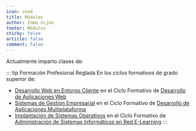 ```yaml
---
icon: read
title: Módulos
author: Inma Gijón
footer: Módulos
sticky: false
article: false
comment: false
---
```


Actualmente imparto clases de:

::: tip Formación Profesional Reglada
En los ciclos formativos de grado superior de:
- [Desarrollo Web en Entorno Cliente](/modulos/dwec/) en el Ciclo Formativo de [Desarrollo de Aplicaciones Web](https://informaticacifpvg.netlify.app/fp_reglada/daw/)
- [Sistemas de Gestión Empresarial](/modulos/sge/) en el Ciclo Formativo de [Desarrollo de Aplicaciones Multiplataforma](https://informaticacifpvg.netlify.app/fp_reglada/dam/)
- [Implantación de Sistemas Operativos](/modulos/iso/) en el Ciclo Formativo de [Administración de Sistemas Informáticos en Red E-Learning](https://informaticacifpvg.netlify.app/fp_reglada/asir-e/) 
:::

<!-- more -->